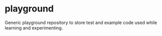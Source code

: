 # playground
Generic playground repository to store test and example code used while learning and experimenting.
